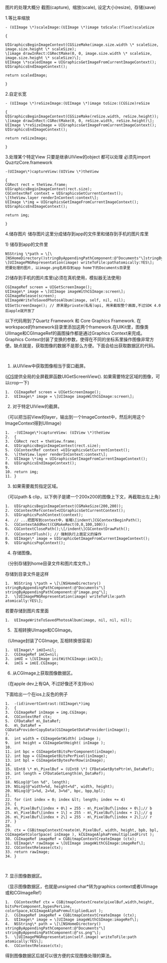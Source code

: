 
图片的处理大概分 截图(capture),  缩放(scale), 设定大小(resize),  存储(save)

1.等比率缩放
``` objc
- (UIImage \*)scaleImage:(UIImage \*)image toScale:(float)scaleSize

{

UIGraphicsBeginImageContext(CGSizeMake(image.size.width \* scaleSize, image.size.height \* scaleSize);
\[image drawInRect:CGRectMake(0, 0, image.size.width \* scaleSize, image.size.height \* scaleSize)\];
UIImage \*scaledImage = UIGraphicsGetImageFromCurrentImageContext();
UIGraphicsEndImageContext();

return scaledImage;

}
```
2.自定长宽
``` objc
- (UIImage \*)reSizeImage:(UIImage \*)image toSize:(CGSize)reSize

{
UIGraphicsBeginImageContext(CGSizeMake(reSize.width, reSize.height));
\[image drawInRect:CGRectMake(0, 0, reSize.width, reSize.height)\];
UIImage \*reSizeImage = UIGraphicsGetImageFromCurrentImageContext();
UIGraphicsEndImageContext();

return reSizeImage;

}
```
3.处理某个特定View
只要是继承UIView的object 都可以处理
必须先import QuzrtzCore.framework
``` objc
-(UIImage\*)captureView:(UIView \*)theView

{
CGRect rect = theView.frame;
UIGraphicsBeginImageContext(rect.size);
CGContextRef context = UIGraphicsGetCurrentContext();
\[theView.layer renderInContext:context\];
UIImage \*img = UIGraphicsGetImageFromCurrentImageContext();
UIGraphicsEndImageContext();

return img;

}
```
4.储存图片
储存图片这里分成储存到app的文件里和储存到手机的图片库里

1) 储存到app的文件里
``` objc 
NSString \*path = \[\[NSHomeDirectory()stringByAppendingPathComponent:@"Documents"\]stringByAppendingPathComponent:@"image.png"\];
\[UIImagePNGRepresentation(image) writeToFile:pathatomically:YES\];
把要处理的图片, 以image.png名称存到app home下的Documents目录里
```
2)储存到手机的图片库里(必须在真机使用，模拟器无法使用)
``` objc
CGImageRef screen = UIGetScreenImage();
UIImage\* image = \[UIImage imageWithCGImage:screen\];
CGImageRelease(screen);
UIImageWriteToSavedPhotosAlbum(image, self, nil, nil);
UIGetScreenImage(); // 原来是private(私有)api, 用来截取整个画面,不过SDK 4.0后apple就开放了
```

以下代码用到了Quartz Framework 和 Core Graphics Framework. 在workspace的framework目录里添加这两个framework.在UIKit里，图像类UIImage和CGImageRef的画图操作都是通过Graphics Context来完成。Graphics Context封装了变换的参数，使得在不同的坐标系里操作图像非常方便。缺点就是，获取图像的数据不是那么方便。下面会给出获取数据区的代码。

 

1. 从UIView中获取图像相当于窗口截屏。

([iOS](http://lib.csdn.net/base/1 "Swift知识库")提供全局的全屏截屏函数UIGetScreenView(). 如果需要特定区域的图像，可以crop一下)
``` objc
1.  CGImageRef screen = UIGetScreenImage();
2.  UIImage\* image = \[UIImage imageWithCGImage:screen\];
```
2. 对于特定UIView的截屏。

（可以把当前View的layer，输出到一个ImageContext中，然后利用这个ImageContext得到UIImage）
``` objc
1.  -(UIImage\*)captureView: (UIView \*)theView
2.  {
3.  CGRect rect = theView.frame;
4.  UIGraphicsBeginImageContext(rect.size);
5.  CGContextRef context =UIGraphicsGetCurrentContext();
6.  \[theView.layer renderInContext:context\];
7.  UIImage \*img = UIGraphicsGetImageFromCurrentImageContext();
8.  UIGraphicsEndImageContext();
9.  
10. return img;
11. }
```
3. 如果需要裁剪指定区域。

（可以path & clip，以下例子是建一个200x200的图像上下文，再截取出左上角）
``` objc
1.  UIGraphicsBeginImageContext(CGMakeSize(200,200));
2.  CGContextRefcontext=UIGraphicsGetCurrentContext();
3.  UIGraphicsPushContext(context);
4.  // ...把图写到context中，省略\[indent\]CGContextBeginPath();
5.  CGContextAddRect(CGMakeRect(0,0,100,100));
6.  CGContextClosePath();\[/indent\]CGContextDrawPath();
7.  CGContextFlush(); // 强制执行上面定义的操作
8.  UIImage\* image = UIGraphicGetImageFromCurrentImageContext();
9.  UIGraphicsPopContext();
```
4. 存储图像。

（分别存储到home目录文件和图片库文件。）

存储到目录文件是这样
``` objc
1.  NSString \*path = \[\[NSHomeDirectory() stringByAppendingPathComponent:@"Documents"\] stringByAppendingPathComponent:@"image.png"\];
2.  \[UIImagePNGRepresentation(image) writeToFile:path atomically:YES\];
```
若要存储到图片库里面
``` objc
1.  UIImageWriteToSavedPhotosAlbum(image, nil, nil, nil);
```
5.  互相转换UImage和CGImage。

（UImage封装了CGImage, 互相转换很容易）
``` objc
1.  UIImage\* imUI=nil;
2.  CGImageRef imCG=nil;
3.  imUI = \[UIImage initWithCGImage:imCG\];
4.  imCG = imUI.CGImage;
```
6. 从CGImage上获取图像数据区。

（在apple dev上有QA, 不过好像还不支持ios）

下面给出一个在ios上反色的例子
``` objc
1.  -(id)invertContrast:(UIImage\*)img
2.  {
3.  CGImageRef inImage = img.CGImage; 
4.  CGContextRef ctx;
5.  CFDataRef m\_DataRef;
6.  m\_DataRef = CGDataProviderCopyData(CGImageGetDataProvider(inImage)); 
7.  
8.  int width = CGImageGetWidth( inImage );
9.  int height = CGImageGetHeight( inImage );
10. 
11. int bpc = CGImageGetBitsPerComponent(inImage);
12. int bpp = CGImageGetBitsPerPixel(inImage);
13. int bpl = CGImageGetBytesPerRow(inImage);
14. 
15. UInt8 \* m\_PixelBuf = (UInt8 \*) CFDataGetBytePtr(m\_DataRef);
16. int length = CFDataGetLength(m\_DataRef);
17. 
18. NSLog(@"len %d", length);
19. NSLog(@"width=%d, height=%d", width, height);
20. NSLog(@"1=%d, 2=%d, 3=%d", bpc, bpp,bpl);
21. 
22. for (int index = 0; index &lt; length; index += 4)
23. { 
24. m\_PixelBuf\[index + 0\] = 255 - m\_PixelBuf\[index + 0\];// b
25. m\_PixelBuf\[index + 1\] = 255 - m\_PixelBuf\[index + 1\];// g
26. m\_PixelBuf\[index + 2\] = 255 - m\_PixelBuf\[index + 2\];// r
27. }
28. 
29. ctx = CGBitmapContextCreate(m\_PixelBuf, width, height, bpb, bpl, CGImageGetColorSpace( inImage ), kCGImageAlphaPremultipliedFirst );
30. CGImageRef imageRef = CGBitmapContextCreateImage (ctx);
31. UIImage\* rawImage = \[UIImage imageWithCGImage:imageRef\];
32. CGContextRelease(ctx);
33. return rawImage;
34. }
```
 

7. 显示图像数据区。

（显示图像数据区，也就是unsigned char\*转为graphics context或者UIImage或和CGImageRef）
``` objc
1.  CGContextRef ctx = CGBitmapContextCreate(pixelBuf,width,height, bitsPerComponent,bypesPerLine, colorSpace,kCGImageAlphaPremultipliedLast );
2.  CGImageRef imageRef = CGBitmapContextCreateImage (ctx);
3.  UIImage\* image = \[UIImage imageWithCGImage:imageRef\];
4.  NSString\* path = \[\[NSHomeDirectory() stringByAppendingPathComponent:@"Documents"\] stringByAppendingPathComponent:@"ss.png"\];
5.  \[UIImagePNGRepresentation(self.image) writeToFile:path atomically:YES\];
6.  CGContextRelease(ctx);
```
得到图像数据区后就可以很方便的实现图像处理的算法。
